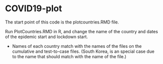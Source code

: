 # COVID19-plot

The start point of this code is the plotcountries.RMD file. 

Run PlotCountries.RMD in R, and change the name of the country and dates of the epidemic start and lockdown start. 

- Names of each country match with the names of the files on the cumulative and test-to-case files. (South Korea, is an special case due to the name that should match with the name of the file.)


